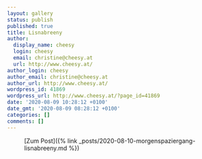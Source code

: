 ```yaml
---
layout: gallery
status: publish
published: true
title: Lisnabreeny
author:
  display_name: cheesy
  login: cheesy
  email: christine@cheesy.at
  url: http://www.cheesy.at/
author_login: cheesy
author_email: christine@cheesy.at
author_url: http://www.cheesy.at/
wordpress_id: 41869
wordpress_url: http://www.cheesy.at/?page_id=41869
date: '2020-08-09 10:28:12 +0100'
date_gmt: '2020-08-09 08:28:12 +0100'
categories: []
comments: []
---
```

<!-- wp:core-embed/wordpress {"url":"http://www.cheesy.at/2020/08/morgenspaziergang-lisnabreeny/","type":"rich","providerNameSlug":"cheesy-at","className":""} -->
<figure class="wp-block-embed-wordpress wp-block-embed is-type-rich is-provider-cheesy-at">
<div class="wp-block-embed__wrapper">
[Zum Post]({% link _posts/2020-08-10-morgenspaziergang-lisnabreeny.md %})
</div>
</figure>
<!-- /wp:core-embed/wordpress -->
<!-- wp:paragraph --><!-- /wp:paragraph -->
